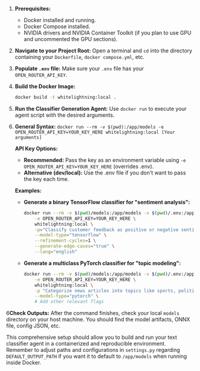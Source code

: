 1.  **Prerequisites:**

    - Docker installed and running.
    - Docker Compose installed.
    - NVIDIA drivers and NVIDIA Container Toolkit (if you plan to use GPU and uncommented the GPU sections).

2.  **Navigate to your Project Root:**
    Open a terminal and `cd` into the directory containing your `Dockerfile`, `docker compose.yml`, etc.

3.  **Populate `.env` file:**
    Make sure your `.env` file has your `OPEN_ROUTER_API_KEY`.

4.  **Build the Docker Image:**

    ```bash
    docker build -t whitelightning:local .
    ```

5.  **Run the Classifier Generation Agent:**
    Use `docker run` to execute your agent script with the desired arguments.
6.  **General Syntax:**
    `docker run --rm -v $(pwd):/app/models -e OPEN_ROUTER_API_KEY=YOUR_KEY_HERE whitelightning:local [Your arguments]`

    **API Key Options:**

    - **Recommended:** Pass the key as an environment variable using `-e OPEN_ROUTER_API_KEY=YOUR_KEY_HERE` (overrides .env).
    - **Alternative (dev/local):** Use the .env file if you don't want to pass the key each time.

    **Examples:**

    - **Generate a binary TensorFlow classifier for "sentiment analysis":**
      ```bash
      docker run --rm -v $(pwd)/models:/app/models -v $(pwd)/.env:/app/.env \
          -e OPEN_ROUTER_API_KEY=YOUR_KEY_HERE \
          whitelightning:local \
          -p="Classify customer feedback as positive or negative sentiment" \
          --model-type="tensorflow" \
          --refinement-cycles=1 \
          --generate-edge-cases="true" \
          --lang="english"
      ```
    - **Generate a multiclass PyTorch classifier for "topic modeling":**
      ```bash
      docker run --rm -v $(pwd)/models:/app/models -v $(pwd)/.env:/app/.env \
          -e OPEN_ROUTER_API_KEY=YOUR_KEY_HERE \
          whitelightning:local \
          -p "Categorize news articles into topics like sports, politics, or technology" \
          --model-type="pytorch" \
          # Add other relevant flags
      ```

6**Check Outputs:**
After the command finishes, check your local `models` directory on your host machine. You should find the model artifacts, ONNX file, config JSON, etc.

This comprehensive setup should allow you to build and run your text classifier agent in a containerized and reproducible environment. Remember to adjust paths and configurations in `settings.py` regarding `DEFAULT_OUTPUT_PATH` if you want it to default to `/app/models` when running inside Docker.
